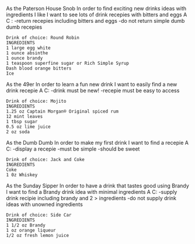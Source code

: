As the Paterson House Snob
In order to find exciting new drinks ideas with ingredients I like
I want to see lots of drink recepies with bitters and eggs
A C : 
	-return recepies including bitters and eggs
	-do not return simple dumb dumb recepies

	Drink of choice: Round Robin
	INGREDIENTS
	1 large egg white
	1 ounce absinthe
	1 ounce brandy
	1 teaspoon superfine sugar or Rich Simple Syrup
	Dash blood orange bitters
	Ice

As the 49er
In order to learn a fun new drink
I want to easily find a new drink recepie
A C:
	-drink must be new!
	-recepie must be easy to access

	Drink of choice: Mojito
	INGREDIENTS
	1.25 oz Captain Morgan® Original spiced rum
	12 mint leaves
	1 tbsp sugar
	0.5 oz lime juice
	2 oz soda

As the Dumb Dumb
In order to make my first drink
I want to find a recepie
A C:
	-display a recepie
	-must be simple
	-should be sweet

	Drink of choice: Jack and Coke
	INGREDIENTS
	Coke
	1 0z Whiskey

As the Sunday Sipper
In order to have a drink that tastes good using Brandy
I want to find a Brandy drink idea with minimal ingredients
A C: 
	-supply drink recipie including brandy and 2 > ingredients
	-do not supply drink ideas with unowned ingredients

	Drink of choice: Side Car
	INGREDIENTS
	1 1/2 oz Brandy
	1 oz orange liqueur
	1/2 oz fresh lemon juice


